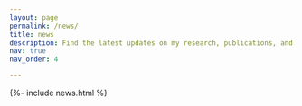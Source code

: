 ```yaml
---
layout: page
permalink: /news/
title: news
description: Find the latest updates on my research, publications, and events.
nav: true
nav_order: 4

---
```


{%- include news.html %}
